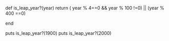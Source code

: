 def is_leap_year?(year)
return ( year % 4==0 && year % 100 !=0) || (year % 400 ==0)

end

puts is_leap_year?(1900)
puts is_leap_year?(2000)

